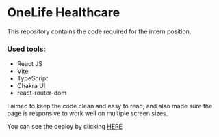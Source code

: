 # OneLife Healthcare

This repository contains the code required for the intern position.

### Used tools:

- React JS
- Vite
- TypeScript
- Chakra UI
- react-router-dom

I aimed to keep the code clean and easy to read, and also made sure the page is responsive to work well on multiple screen sizes.

You can see the deploy by clicking [HERE](https://onelife-test.vercel.app/)